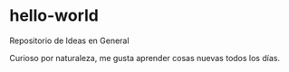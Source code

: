 # hello-world
Repositorio de Ideas en General

Curioso por naturaleza, me gusta aprender cosas nuevas todos los días.
